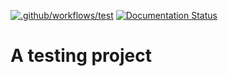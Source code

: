 [![.github/workflows/test](https://github.com/SamuelHomberg/packaging_tutorial/actions/workflows/test.yml/badge.svg)](https://github.com/SamuelHomberg/packaging_tutorial/actions/workflows/test.yml)
[![Documentation Status](https://readthedocs.org/projects/example-package-samuelhomberg/badge/?version=latest)](https://example-package-samuelhomberg.readthedocs.io/en/latest/?badge=latest)


# A testing project

